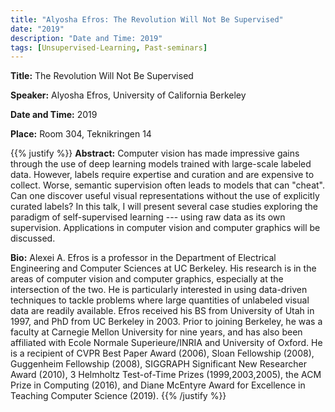```yaml
---
title: "Alyosha Efros: The Revolution Will Not Be Supervised"
date: "2019"
description: "Date and Time: 2019"
tags: [Unsupervised-Learning, Past-seminars]
---
```


**Title:** The Revolution Will Not Be Supervised

**Speaker:** Alyosha Efros, University of California Berkeley

**Date and Time:** 2019

**Place:** Room 304, Teknikringen 14

{{% justify %}}
**Abstract:** Computer vision has made impressive gains through the use of deep learning models trained with large-scale labeled data. However, labels require expertise and curation and are expensive to collect. Worse, semantic supervision often leads to models that can "cheat".  Can one discover useful visual representations without the use of explicitly curated labels? In this talk, I will present several case studies exploring the paradigm of self-supervised learning --- using raw data as its own supervision. Applications in computer vision and computer graphics will be discussed.

**Bio:** Alexei A. Efros is a professor in the Department of Electrical Engineering and Computer Sciences at UC Berkeley. His research is in the areas of computer vision and computer graphics, especially at the intersection of the two. He is particularly interested in using data-driven techniques to tackle problems where large quantities of unlabeled visual data are readily available. Efros received his BS from University of Utah in 1997, and PhD from UC Berkeley in 2003. Prior to joining Berkeley, he was a faculty at Carnegie Mellon University for nine years, and has also been affiliated with Ecole Normale Superieure/INRIA and University of Oxford. He is a recipient of CVPR Best Paper Award (2006), Sloan Fellowship (2008), Guggenheim Fellowship (2008), SIGGRAPH Significant New Researcher Award (2010), 3 Helmholtz Test-of-Time Prizes (1999,2003,2005), the ACM Prize in Computing (2016), and Diane McEntyre Award for Excellence in Teaching Computer Science (2019).
{{% /justify %}}